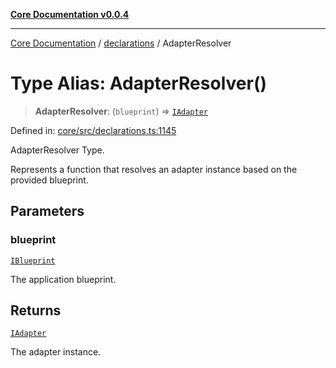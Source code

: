 [**Core Documentation v0.0.4**](../../README.md)

***

[Core Documentation](../../modules.md) / [declarations](../README.md) / AdapterResolver

# Type Alias: AdapterResolver()

> **AdapterResolver**: (`blueprint`) => [`IAdapter`](../interfaces/IAdapter.md)

Defined in: [core/src/declarations.ts:1145](https://github.com/stonemjs/core/blob/2adc2da4c7e3b5a9f593c198ba7e8ad639651777/src/declarations.ts#L1145)

AdapterResolver Type.

Represents a function that resolves an adapter instance based on the provided blueprint.

## Parameters

### blueprint

[`IBlueprint`](IBlueprint.md)

The application blueprint.

## Returns

[`IAdapter`](../interfaces/IAdapter.md)

The adapter instance.
